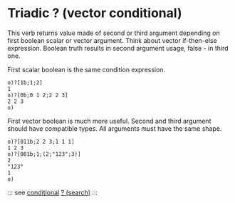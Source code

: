 # Triadic ? (vector conditional)

This verb returns value made of second or third argument depending on first boolean scalar or vector argument. Think about vector if-then-else expression. Boolean truth results in second argument usage, false - in third one.

First scalar boolean is the same condition expression.
```o
o)?[1b;1;2]
1
o)?[0b;0 1 2;2 2 3]
2 2 3
o)
```

First vector boolean is much more useful. Second and third argument should have compatible types. All arguments must have the same shape.

```o
o)?[011b;2 2 3;1 1 1]
1 2 3
o)?[001b;1;(2;"123";3)]
2
"123"
1
o)
```

::: see
[conditional](/verbs/conditional/cond.md)
[? (search)](/verbs/search/search.md)
:::
